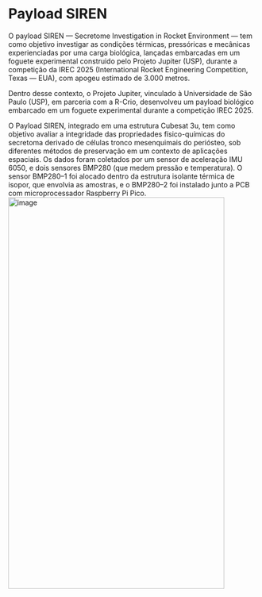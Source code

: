 # Payload SIREN 

O payload SIREN — Secretome Investigation in Rocket Environment — tem como objetivo investigar as condições térmicas, pressóricas e mecânicas experienciadas por uma carga biológica, lançadas embarcadas em um foguete experimental construido pelo Projeto Jupiter (USP), durante a competição da IREC 2025 (International Rocket Engineering Competition, Texas — EUA), com apogeu estimado de 3.000 metros.

Dentro desse contexto, o Projeto Jupiter, vinculado à Universidade de São Paulo (USP), em parceria com a R-Crio, desenvolveu um payload biológico embarcado em um foguete experimental durante a competição IREC 2025.

O Payload SIREN, integrado em uma estrutura Cubesat 3u, tem como objetivo avaliar a integridade das propriedades físico-químicas do secretoma derivado de células tronco mesenquimais do periósteo, sob diferentes métodos de preservação em um contexto de aplicações espaciais. Os dados foram coletados por um sensor de aceleração IMU 6050, e dois sensores BMP280 (que medem pressão e temperatura). O sensor BMP280–1 foi alocado dentro da estrutura isolante térmica de isopor, que envolvia as amostras, e o BMP280–2 foi instalado junto a PCB com microprocessador Raspberry Pi Pico.
<img width="435" height="789" alt="image" src="https://github.com/user-attachments/assets/b7f28bf1-41dc-4586-a7b2-74a326434f68" />
